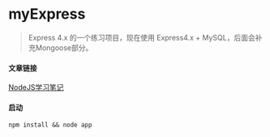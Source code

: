 # myExpress

> Express 4.x 的一个练习项目，现在使用 Express4.x + MySQL，后面会补充Mongoose部分。

#### 文章链接

[NodeJS学习笔记][1]

#### 启动

	npm install && node app


[1]: http://www.cnblogs.com/zhongweiv/tag/Nodejs/ "NodeJS实战：Express+Mongoose+ejs"